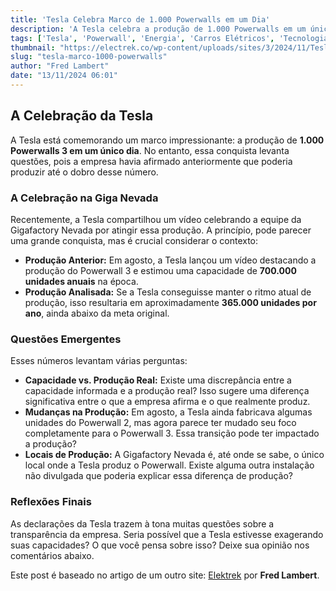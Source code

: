 ```yaml
---
title: 'Tesla Celebra Marco de 1.000 Powerwalls em um Dia'
description: 'A Tesla celebra a produção de 1.000 Powerwalls em um único dia, mas questiona-se a diferença com a capacidade alegada.'
tags: ['Tesla', 'Powerwall', 'Energia', 'Carros Elétricos', 'Tecnologia']
thumbnail: "https://electrek.co/wp-content/uploads/sites/3/2024/11/Tesla-1000-Powerwalls.jpg?quality=82&strip=all&w=1600"
slug: "tesla-marco-1000-powerwalls"
author: "Fred Lambert"
date: "13/11/2024 06:01"
---
```


## A Celebração da Tesla

A Tesla está comemorando um marco impressionante: a produção de **1.000 Powerwalls 3 em um único dia**. No entanto, essa conquista levanta questões, pois a empresa havia afirmado anteriormente que poderia produzir até o dobro desse número.

### A Celebração na Giga Nevada

Recentemente, a Tesla compartilhou um vídeo celebrando a equipe da Gigafactory Nevada por atingir essa produção. A princípio, pode parecer uma grande conquista, mas é crucial considerar o contexto:

- **Produção Anterior:** Em agosto, a Tesla lançou um vídeo destacando a produção do Powerwall 3 e estimou uma capacidade de **700.000 unidades anuais** na época.
- **Produção Analisada:** Se a Tesla conseguisse manter o ritmo atual de produção, isso resultaria em aproximadamente **365.000 unidades por ano**, ainda abaixo da meta original.

### Questões Emergentes

Esses números levantam várias perguntas:

- **Capacidade vs. Produção Real:** Existe uma discrepância entre a capacidade informada e a produção real? Isso sugere uma diferença significativa entre o que a empresa afirma e o que realmente produz.
- **Mudanças na Produção:** Em agosto, a Tesla ainda fabricava algumas unidades do Powerwall 2, mas agora parece ter mudado seu foco completamente para o Powerwall 3. Essa transição pode ter impactado a produção?
- **Locais de Produção:** A Gigafactory Nevada é, até onde se sabe, o único local onde a Tesla produz o Powerwall. Existe alguma outra instalação não divulgada que poderia explicar essa diferença de produção?

### Reflexões Finais

As declarações da Tesla trazem à tona muitas questões sobre a transparência da empresa. Seria possível que a Tesla estivesse exagerando suas capacidades? O que você pensa sobre isso? Deixe sua opinião nos comentários abaixo.

Este post é baseado no artigo de um outro site: [Elektrek](https://electrek.co/2024/11/12/tesla-celebrates-milestone-of-1000-powerwalls-in-a-day-after-it-claimed-it-could-twice-as-many/) por **Fred Lambert**.